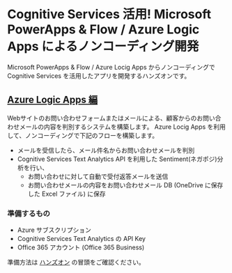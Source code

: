 # Cognitive Services 活用! Microsoft PowerApps &amp; Flow / Azure Logic Apps によるノンコーディング開発

Microsoft PowerApps &amp; Flow / Azure Locig Apps からノンコーディングで Cognitive Services を活用したアプリを開発するハンズオンです。

## [Azure Logic Apps 編](NonCodingCognitive_AzureLogicApps.md)

Webサイトのお問い合わせフォームまたはメールによる、顧客からのお問い合わせメールの内容を判別するシステムを構築します。
Azure Locig Apps を利用して、ノンコーディングで下記のフローを構築します。

- メールを受信したら、メール件名からお問い合わせメールを判別
- Cognitive Services Text Analytics API を利用した Sentiment(ネガポジ)分析を行い、
  - お問い合わせに対して自動で受付返答メールを送信
  - お問い合わせメールの内容をお問い合わせメール DB (OneDrive に保存した Excel ファイル)  に保存

### 準備するもの
- Azure サブスクリプション
- Cognitive Services Text Analytics の API Key
- Office 365 アカウント (Office 365 Business)

準備方法は [ハンズオン](NonCodingCognitive_AzureLogicApps.md) の冒頭をご確認ください。
